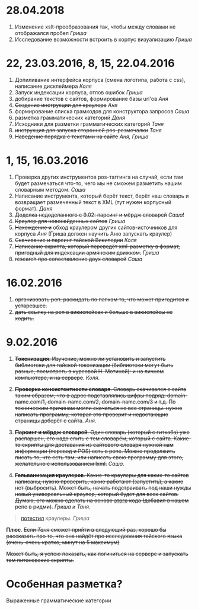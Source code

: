 # 28.04.2018

1. Изменение xslt-преобразования так, чтобы между словами не отображался пробел *Гриша*
2. Исследование возможности встроить в корпус визуализацию *Гриша*


# 22, 23.03.2016, 8, 15, 22.04.2016

1. Допиливание интерфейса корпуса (смена логотипа, работа с css), написание дисклеймера *Коля*
2. Запуск индексации корпуса, отлов ошибок *Гриша*
3. добирание текстов с сайтов, формирование базы url'ов *Аня*
4. ~~Создание инструкции для краулера~~ *Аня*
4. формирование списка грамкодов для конструктора запросов *Саша*
5. разметка грамматических категорий *Даня*
6. Исходники для разметки грамматических категорий *Таня*
7. ~~инструкция для запуска сторонней pos-размечалки~~ *Таня*
8. ~~Наведение порядка с текстами на сайте~~ *Аня, Гриша*



# 1, 15, 16.03.2016

1. Проверка других инструментов pos-таггинга на случай, если там будет размечаться что-то, чего мы не сможем разметить нашим словарным методом. *Саша*
2. Написание инструмента, который берёт текст, берёт наш словарь и возвращает размеченный текст в XML (тут нужен корпусный формат). *Даня*
3. ~~Доделка недоделанного с 9.02: парсинг и мёрдж словарей~~ *Саша*!
4. ~~Краулер для новонайденных сайтов~~ *Гриша*
3. ~~Нахождение и~~ обход краулером других сайтов-источников для корпуса *Аня* (Гриша должен научить Аню запускать краулер)
4. ~~Скачивание и парсинг тайской Википедии~~ *Коля*
5. ~~Написание скрипта, который переведёт xml-разметку в формат, пригодный для индексации армянским движком.~~ *Гриша*
6. ~~research про сопоставление двух словарей~~ *Саша*
 


# 16.02.2016

1. ~~организовать реп: раскидать по папкам то, что может пригодится и устаревшее.~~
2. ~~дать ссылку на реп в викиспейсах и больше в викиспейсы не ходить.~~

# 9.02.2016

1. ~~**Токенизация**. Изучение, можно ли установить и запустить библиотеки для тайской токенизации (библиотеки могут быть разные, посмотреть в курсовой Н. Мотиной): и на личном компьютере, и на сервере~~. *Коля*.

2. ~~**Проверка консистентности словаря**. Словарь скачивался с сайта таким образом, что в адрес подставлялись цифры подряд: domain-name.com/1, domain-name.com/2, domain-name.com/3 и т.д. По техническим причинам могли скачаться не все страницы. нужно написать программу, которая это проверит и недостающие страницы доберёт с сайта~~. *Аня*.

3. ~~**Парсинг и мёрдж словарей**. Один словарь (который с гитхаба) уже распаршен, его надо слить с тем словарём, который с сайта. Какие-то скрипты для доставания из сайтового словаря нужной нам информации (перевод и POS) есть в репе. Можно продолжить писать то, что есть там, или написать свою программу для этого, желательно с использованием lxml.~~ *Саша*.

4. ~~**Гальванизация краулеров**. Какие-то краулеры для каких-то сайтов написаны, нужно проверить, какие работают (запустить), а какие нет (выбросить)~~. ~~Может быть, начать подстраивать под наши нужды новый универсальный краулер, который будет для всех сайтов. Думаю, его можно сделать на основе [этого](http://pi-code.blogspot.ru/search/label/%D0%BA%D1%80%D0%B0%D1%83%D0%BB%D0%B5%D1%80) кода (добавил в нашем репе в ридми).~~ *Гриша и Таня*.
> [потестил](https://github.com/nevmenandr/thai-language/blob/master/crawler_test.md) краулеры. *Гриша*

**Плюс**. ~~Если *Таня* сможет прийти в следующий раз, хорошо бы рассказать про то, что она найдёт про исследования тайского языка (очень-очень кратко, минут на 5 максимум)~~

~~Может быть, я успею показать, как логиниться на сервере и запускать там питоновские скрипты.~~


# Особенная разметка?

Выраженные грамматические категории
